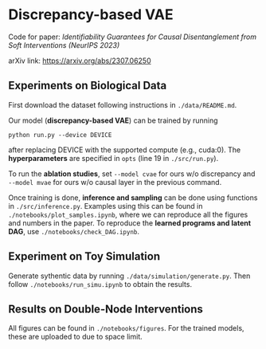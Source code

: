 # Discrepancy-based VAE

Code for paper: _Identifiability Guarantees for Causal Disentanglement from Soft Interventions (NeurIPS 2023)_

arXiv link: https://arxiv.org/abs/2307.06250

## Experiments on Biological Data

First download the dataset following instructions in `./data/README.md`.

Our model (**discrepancy-based VAE**) can be trained by running 
```
python run.py --device DEVICE
```
after replacing DEVICE with the supported compute (e.g., cuda:0). The **hyperparameters** are specified in `opts` (line 19 in `./src/run.py`). 

To run the **ablation studies**, set `--model cvae` for ours w/o discrepancy and `--model mvae` for ours w/o causal layer in the previous command.

Once training is done, **inference and sampling** can be done using functions in `./src/inference.py`. Examples using this can be found in `./notebooks/plot_samples.ipynb`, where we can reproduce all the figures and numbers in the paper. To reproduce the **learned programs and latent DAG**, use `./notebooks/check_DAG.ipynb`.

## Experiment on Toy Simulation

Generate sythentic data by running `./data/simulation/generate.py`. Then follow `./notebooks/run_simu.ipynb` to obtain the results.


## Results on Double-Node Interventions

All figures can be found in `./notebooks/figures`. For the trained models, these are uploaded to  due to space limit.